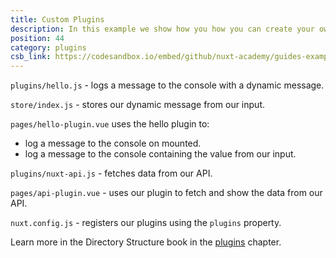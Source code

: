 ```yaml
---
title: Custom Plugins
description: In this example we show how you how you can create your own plugin
position: 44
category: plugins
csb_link: https://codesandbox.io/embed/github/nuxt-academy/guides-examples/tree/master/04_directory_structure/12_plugins_custom_plugin
---
```


<example-intro></example-intro>

`plugins/hello.js` - logs a message to the console with a dynamic message.

`store/index.js` - stores our dynamic message from our input.

`pages/hello-plugin.vue` uses the hello plugin to:

- log a message to the console on mounted.
- log a message to the console containing the value from our input.

`plugins/nuxt-api.js` - fetches data from our API.

`pages/api-plugin.vue` - uses our plugin to fetch and show the data from our API.

`nuxt.config.js` - registers our plugins using the `plugins` property.

<base-alert type="next">

Learn more in the Directory Structure book in the [plugins](/guides/directory-structure/plugins#inject-in-root--context) chapter.

</base-alert>

<code-sandbox :src="csb_link"></code-sandbox>
